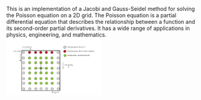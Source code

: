 This is an implementation of a Jacobi and Gauss-Seidel method for solving the Poisson equation on a 2D grid. The Poisson equation is a partial differential equation that describes the relationship between a function and its second-order partial derivatives. It has a wide range of applications in physics, engineering, and mathematics.
<img src="Screenshot 2024-04-21 163108.jpg" width="250" height="150" />
